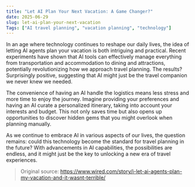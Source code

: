 ```yaml
---
title: "Let AI Plan Your Next Vacation: A Game Changer?"
date: 2025-06-29
slug: let-ai-plan-your-next-vacation
Tags: ["AI travel planning", "vacation planning", "technology"]
---
```


In an age where technology continues to reshape our daily lives, the idea of letting AI agents plan your vacation is both intriguing and practical. Recent experiments have shown that AI tools can effectively manage everything from transportation and accommodation to dining and attractions, potentially revolutionizing how we approach travel planning. The results? Surprisingly positive, suggesting that AI might just be the travel companion we never knew we needed.

The convenience of having an AI handle the logistics means less stress and more time to enjoy the journey. Imagine providing your preferences and having an AI curate a personalized itinerary, taking into account your interests and budget. This not only saves time but also opens up opportunities to discover hidden gems that you might overlook when planning manually.

As we continue to embrace AI in various aspects of our lives, the question remains: could this technology become the standard for travel planning in the future? With advancements in AI capabilities, the possibilities are endless, and it might just be the key to unlocking a new era of travel experiences.

> Original source: https://www.wired.com/story/i-let-ai-agents-plan-my-vacation-and-it-wasnt-terrible/